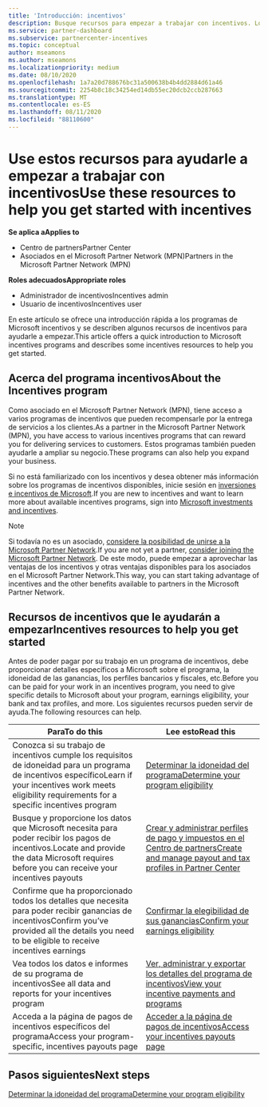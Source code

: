 ```yaml
---
title: 'Introducción: incentivos'
description: Busque recursos para empezar a trabajar con incentivos. Los pasos incluyen la confirmación de cumplir los requisitos de idoneidad y el envío de los detalles bancarios, impuestos y pagos.
ms.service: partner-dashboard
ms.subservice: partnercenter-incentives
ms.topic: conceptual
author: mseamons
ms.author: mseamons
ms.localizationpriority: medium
ms.date: 08/10/2020
ms.openlocfilehash: 1a7a20d788676bc31a500638b4b4dd2884d61a46
ms.sourcegitcommit: 2254b8c18c34254ed14db55ec20dcb2ccb287663
ms.translationtype: MT
ms.contentlocale: es-ES
ms.lasthandoff: 08/11/2020
ms.locfileid: "88110600"
---
```

# <a name="use-these-resources-to-help-you-get-started-with-incentives"></a><span data-ttu-id="40282-104">Use estos recursos para ayudarle a empezar a trabajar con incentivos</span><span class="sxs-lookup"><span data-stu-id="40282-104">Use these resources to help you get started with incentives</span></span>

<span data-ttu-id="40282-105">**Se aplica a**</span><span class="sxs-lookup"><span data-stu-id="40282-105">**Applies to**</span></span>

- <span data-ttu-id="40282-106">Centro de partners</span><span class="sxs-lookup"><span data-stu-id="40282-106">Partner Center</span></span>
- <span data-ttu-id="40282-107">Asociados en el Microsoft Partner Network (MPN)</span><span class="sxs-lookup"><span data-stu-id="40282-107">Partners in the Microsoft Partner Network (MPN)</span></span>

<span data-ttu-id="40282-108">**Roles adecuados**</span><span class="sxs-lookup"><span data-stu-id="40282-108">**Appropriate roles**</span></span>

- <span data-ttu-id="40282-109">Administrador de incentivos</span><span class="sxs-lookup"><span data-stu-id="40282-109">Incentives admin</span></span>
- <span data-ttu-id="40282-110">Usuario de incentivos</span><span class="sxs-lookup"><span data-stu-id="40282-110">Incentives user</span></span>

<span data-ttu-id="40282-111">En este artículo se ofrece una introducción rápida a los programas de Microsoft incentivos y se describen algunos recursos de incentivos para ayudarle a empezar.</span><span class="sxs-lookup"><span data-stu-id="40282-111">This article offers a quick introduction to Microsoft incentives programs and describes some incentives resources to help you get started.</span></span>

## <a name="about-the-incentives-program"></a><span data-ttu-id="40282-112">Acerca del programa incentivos</span><span class="sxs-lookup"><span data-stu-id="40282-112">About the Incentives program</span></span>

<span data-ttu-id="40282-113">Como asociado en el Microsoft Partner Network (MPN), tiene acceso a varios programas de incentivos que pueden recompensarle por la entrega de servicios a los clientes.</span><span class="sxs-lookup"><span data-stu-id="40282-113">As a partner in the Microsoft Partner Network (MPN), you have access to various incentives programs that can reward you for delivering services to customers.</span></span> <span data-ttu-id="40282-114">Estos programas también pueden ayudarle a ampliar su negocio.</span><span class="sxs-lookup"><span data-stu-id="40282-114">These programs can also help you expand your business.</span></span>

<span data-ttu-id="40282-115">Si no está familiarizado con los incentivos y desea obtener más información sobre los programas de incentivos disponibles, inicie sesión en [inversiones e incentivos de Microsoft](https://partner.microsoft.com/membership/partner-incentives).</span><span class="sxs-lookup"><span data-stu-id="40282-115">If you are new to incentives and want to learn more about available incentives programs, sign into [Microsoft investments and incentives](https://partner.microsoft.com/membership/partner-incentives).</span></span>

> [!NOTE]
> <span data-ttu-id="40282-116">Si todavía no es un asociado, [considere la posibilidad de unirse a la Microsoft Partner Network](https://partner.microsoft.com/membership).</span><span class="sxs-lookup"><span data-stu-id="40282-116">If you are not yet a partner, [consider joining the Microsoft Partner Network](https://partner.microsoft.com/membership).</span></span> <span data-ttu-id="40282-117">De este modo, puede empezar a aprovechar las ventajas de los incentivos y otras ventajas disponibles para los asociados en el Microsoft Partner Network.</span><span class="sxs-lookup"><span data-stu-id="40282-117">This way, you can start taking advantage of incentives and the other benefits available to partners in the Microsoft Partner Network.</span></span>  

## <a name="incentives-resources-to-help-you-get-started"></a><span data-ttu-id="40282-118">Recursos de incentivos que le ayudarán a empezar</span><span class="sxs-lookup"><span data-stu-id="40282-118">Incentives resources to help you get started</span></span>

<span data-ttu-id="40282-119">Antes de poder pagar por su trabajo en un programa de incentivos, debe proporcionar detalles específicos a Microsoft sobre el programa, la idoneidad de las ganancias, los perfiles bancarios y fiscales, etc.</span><span class="sxs-lookup"><span data-stu-id="40282-119">Before you can be paid for your work in an incentives program, you need to give specific details to Microsoft about your program, earnings eligibility, your bank and tax profiles, and more.</span></span> <span data-ttu-id="40282-120">Los siguientes recursos pueden servir de ayuda.</span><span class="sxs-lookup"><span data-stu-id="40282-120">The following resources can help.</span></span>

|  <span data-ttu-id="40282-121">**Para**</span><span class="sxs-lookup"><span data-stu-id="40282-121">**To do this**</span></span>  |  <span data-ttu-id="40282-122">**Lee esto**</span><span class="sxs-lookup"><span data-stu-id="40282-122">**Read this**</span></span>  |
|--------------|-----------|
| <span data-ttu-id="40282-123">Conozca si su trabajo de incentivos cumple los requisitos de idoneidad para un programa de incentivos específico</span><span class="sxs-lookup"><span data-stu-id="40282-123">Learn if your incentives work meets eligibility requirements for a specific incentives program</span></span> | [<span data-ttu-id="40282-124">Determinar la idoneidad del programa</span><span class="sxs-lookup"><span data-stu-id="40282-124">Determine your program eligibility</span></span>](incentives-determined-your-program-eligibility.md)  |
| <span data-ttu-id="40282-125">Busque y proporcione los datos que Microsoft necesita para poder recibir los pagos de incentivos.</span><span class="sxs-lookup"><span data-stu-id="40282-125">Locate and provide the data Microsoft requires before you can receive your incentives payouts</span></span> | [<span data-ttu-id="40282-126">Crear y administrar perfiles de pago y impuestos en el Centro de partners</span><span class="sxs-lookup"><span data-stu-id="40282-126">Create and manage payout and tax profiles in Partner Center</span></span>](incentives-create-and-manage-your-payout-and-tax-profiles.md)  |
| <span data-ttu-id="40282-127">Confirme que ha proporcionado todos los detalles que necesita para poder recibir ganancias de incentivos</span><span class="sxs-lookup"><span data-stu-id="40282-127">Confirm you’ve provided all the details you need to be eligible to receive incentives earnings</span></span> | [<span data-ttu-id="40282-128">Confirmar la elegibilidad de sus ganancias</span><span class="sxs-lookup"><span data-stu-id="40282-128">Confirm your earnings eligibility</span></span>](incentives-confirm-your-earnings-eligibility.md)  |
| <span data-ttu-id="40282-129">Vea todos los datos e informes de su programa de incentivos</span><span class="sxs-lookup"><span data-stu-id="40282-129">See all data and reports for your incentives program</span></span> | [<span data-ttu-id="40282-130">Ver, administrar y exportar los detalles del programa de incentivos</span><span class="sxs-lookup"><span data-stu-id="40282-130">View your incentive payments and programs</span></span>](understand-incentive-payouts.md)  |
| <span data-ttu-id="40282-131">Acceda a la página de pagos de incentivos específicos del programa</span><span class="sxs-lookup"><span data-stu-id="40282-131">Access your program-specific, incentives payouts page</span></span> | [<span data-ttu-id="40282-132">Acceder a la página de pagos de incentivos</span><span class="sxs-lookup"><span data-stu-id="40282-132">Access your incentives payouts page</span></span>](incentives-unified-user-guide.md)  |

## <a name="next-steps"></a><span data-ttu-id="40282-133">Pasos siguientes</span><span class="sxs-lookup"><span data-stu-id="40282-133">Next steps</span></span>

[<span data-ttu-id="40282-134">Determinar la idoneidad del programa</span><span class="sxs-lookup"><span data-stu-id="40282-134">Determine your program eligibility</span></span>](incentives-determined-your-program-eligibility.md)